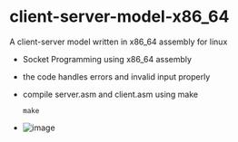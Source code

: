 # client-server-model-x86_64
 A client-server model written in x86_64 assembly for linux 

- Socket Programming using x86_64 assembly
- the code handles errors and invalid input properly
- compile server.asm and client.asm using make

      make
  
- ![image](https://github.com/user-attachments/assets/e3fde987-3ddd-4976-acdf-0fc874211036)


